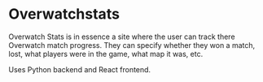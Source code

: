 # Overwatchstats

Overwatch Stats is in essence a site where the user can track there Overwatch match progress. They can specify whether they won a match, lost, what players were in the game, what map it was, etc. 

Uses Python backend and React frontend.

